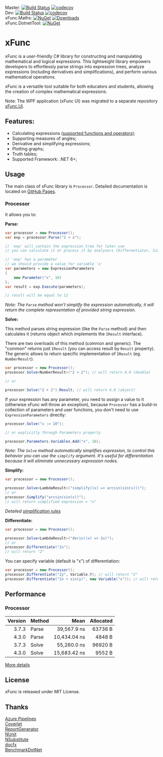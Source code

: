 Master: [![Build Status](https://dev.azure.com/exit/xFunc/_apis/build/status/sys27.xFunc?branchName=master)](https://exit.visualstudio.com/xFunc/_build/latest?definitionId=4&branchName=master) [![codecov](https://codecov.io/gh/sys27/xFunc/branch/master/graph/badge.svg)](https://codecov.io/gh/sys27/xFunc)  
Dev: [![Build Status](https://dev.azure.com/exit/xFunc/_apis/build/status/sys27.xFunc?branchName=dev)](https://exit.visualstudio.com/xFunc/_build/latest?definitionId=4&branchName=dev) [![codecov](https://codecov.io/gh/sys27/xFunc/branch/dev/graph/badge.svg)](https://codecov.io/gh/sys27/xFunc)  
xFunc.Maths: [![NuGet](https://img.shields.io/nuget/v/xFunc.Maths.svg)](https://www.nuget.org/packages/xFunc.Maths) [![Downloads](https://img.shields.io/nuget/dt/xFunc.Maths.svg)](https://www.nuget.org/packages/xFunc.Maths)  
xFunc.DotnetTool: [![NuGet](https://img.shields.io/nuget/v/xFunc.DotnetTool.svg)](https://www.nuget.org/packages/xFunc.DotnetTool)

xFunc
=====

xFunc is a user-friendly C# library for constructing and manipulating mathematical and logical expressions. This lightweight library empowers developers to effortlessly parse strings into expression trees, analyze expressions (including derivatives and simplifications), and perform various mathematical operations.

xFunc is a versatile tool suitable for both educators and students, allowing the creation of complex mathematical expressions.

Note: The WPF application (xFunc UI) was migrated to a separate repository [xFunc.UI](https://github.com/sys27/xFunc.UI).

## Features:

* Calculating expressions ([supported functions and operators](https://sys27.github.io/xFunc/articles/supported-functions-and-operations.html));
* Supporting measures of angles;
* Derivative and simplifying expressions;
* Plotting graphs;
* Truth tables;
* Supported Framework: .NET 6+;

## Usage

The main class of xFunc library is `Processor`. Detailed documentation is located on [GitHub Pages](https://sys27.github.io/xFunc/articles/get-started.html).

### Processor

It allows you to:

**Parse:**

```csharp
var processor = new Processor();
var exp = processor.Parse("2 + x"); 

// 'exp' will contain the expression tree for later use
// you can calculate it or process it by analyzers (Differentiator, Simplifier, etc.)

// 'exp' has a parameter
// we should provide a value for variable 'x'
var parameters = new ExpressionParameters
{
    new Parameter("x", 10)
};
var result = exp.Execute(parameters);

// result will be equal to 12
```

_Note: The `Parse` method won't simplify the expression automatically, it will return the complete representation of provided string expression._

**Solve:**

This method parses string expression (like the `Parse` method) and then calculates it (returns object which implements the `IResult` interface).

There are two overloads of this method (common and generic). The "common" returns just `IResult` (you can access result by `Result` property). The generic allows to return specific implementation of `IResult` (eg. `NumberResult`).

```csharp
var processor = new Processor();
processor.Solve<NumberResult>("2 + 2"); // will return 4.0 (double)

// or

processor.Solve("2 + 2").Result; // will return 4.0 (object)
```

If your expression has any parameter, you need to assign a value to it (otherwise xFunc will throw an exception), because `Processor` has a build-in collection of parameters and user functions, you don't need to use `ExpressionParameters` directly:

```csharp
processor.Solve("x := 10");

// or explicitly through Parameters property

processor.Parameters.Variables.Add("x", 10);
```

_Note: The `Solve` method automatically simplifies expression, to control this behavior you can use the `simplify` argument. It's useful for differentiation because it will eliminate unnecessary expression nodes._

**Simplify:**

```csharp
var processor = new Processor();

processor.Solve<LambdaResult>("simplify((x) => arcsin(sin(x)))");
// or
processor.Simplify("arcsin(sin(x))");
// will return simplified expression = "x"
```

_Detailed [simplification rules](https://sys27.github.io/xFunc/articles/simplification-rules.html)_

**Differentiate:**

```csharp
var processor = new Processor();

processor.Solve<LambdaResult>("deriv((x) => 2x)");
// or
processor.Differentiate("2x");
// will return "2"
```

You can specify variable (default is "x") of differentiation:

```csharp
var processor = new Processor();
processor.Differentiate("2y", Variable.Y); // will return "2"
processor.Differentiate("2x + sin(y)", new Variable("x")); // will return "2"
```

## Performance

### Processor

| Version | Method |          Mean | Allocated |
|--------:|--------|--------------:|----------:|
|   3.7.3 | Parse  |   39,567.9 ns |   63736 B |
|   4.3.0 | Parse  |  10,434.04 ns |    4848 B |
|   3.7.3 | Solve  |   55,260.0 ns |   96920 B |
|   4.3.0 | Solve  |  15,683.42 ns |    9552 B |

[More details](https://sys27.github.io/xFunc/articles/performance-comparison.html)

## License

xFunc is released under MIT License.

## Thanks

[Azure Pipelines](https://azure.microsoft.com/en-us/services/devops/pipelines/)  
[Coverlet](https://github.com/coverlet-coverage/coverlet)  
[ReportGenerator](https://github.com/danielpalme/ReportGenerator)  
[NUnit](https://github.com/nunit/nunit)  
[NSubstitute](https://github.com/nsubstitute/NSubstitute)  
[docfx](https://github.com/dotnet/docfx)  
[BenchmarkDotNet](https://github.com/dotnet/BenchmarkDotNet)  
